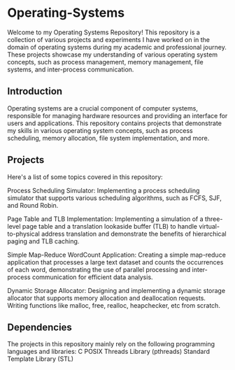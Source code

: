 # Operating-Systems

Welcome to my Operating Systems Repository! This repository is a collection of various projects and experiments I have worked on in the domain of operating systems during my academic and professional journey. These projects showcase my understanding of various operating system concepts, such as process management, memory management, file systems, and inter-process communication.

## Introduction
Operating systems are a crucial component of computer systems, responsible for managing hardware resources and providing an interface for users and applications. This repository contains projects that demonstrate my skills in various operating system concepts, such as process scheduling, memory allocation, file system implementation, and more.

## Projects
Here's a list of some topics covered in this repository:

Process Scheduling Simulator: Implementing a process scheduling simulator that supports various scheduling algorithms, such as FCFS, SJF, and Round Robin.

Page Table and TLB Implementation: Implementing a simulation of a three-level page table and a translation lookaside buffer (TLB) to handle virtual-to-physical address translation and demonstrate the benefits of hierarchical paging and TLB caching.

Simple Map-Reduce WordCount Application: Creating a simple map-reduce application that processes a large text dataset and counts the occurrences of each word, demonstrating the use of parallel processing and inter-process communication for efficient data analysis.

Dynamic Storage Allocator: Designing and implementing a dynamic storage allocator that supports memory allocation and deallocation requests. Writing functions like malloc, free, realloc, heapchecker, etc from scratch.

## Dependencies
The projects in this repository mainly rely on the following programming languages and libraries:
C
POSIX Threads Library (pthreads)
Standard Template Library (STL)
